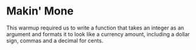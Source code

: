 Makin' Mone
====================

This warmup required us to write a function that takes an integer as an argument and formats it to look like a currency amount, including a dollar sign, commas and a decimal for cents.